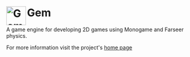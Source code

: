 <img src="https://raw.githubusercontent.com/gmich/Gem/master/Gem/Content/gem.png" width="52" height="50" alt="Gem logo" title="Gem" align="left">    Gem  
===================================

A game engine for developing 2D games using Monogame and Farseer physics.

For more information visit the project's [home page](http://gmich.github.io/Gem/)





